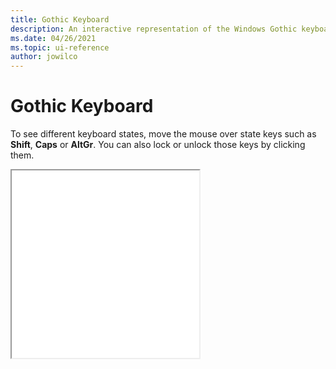```yaml
---
title: Gothic Keyboard
description: An interactive representation of the Windows Gothic keyboard. To see different keyboard states, click or move the mouse over the state keys.
ms.date: 04/26/2021
ms.topic: ui-reference
author: jowilco
---
```


# Gothic Keyboard

To see different keyboard states, move the mouse over state keys such as **Shift**, **Caps** or **AltGr**. You can also lock or unlock those keys by clicking them.

<iframe src="kbdgthc.html" height="300"></iframe>
